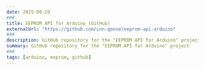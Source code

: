 ```yaml
---
date: 2025-08-28
###
title: EEPROM API for Arduino (GitHub)
externalUrl: "https://github.com/inn-goose/eeprom-api-arduino"
###
description: GitHub repository for the "EEPROM API for Arduino" project
summary: GitHub repository for the "EEPROM API for Arduino" project
###
tags: [arduino, eeprom, github]
---
```

